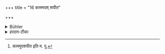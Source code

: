 +++
title = "16 काममपश् शयीत"

+++

<details><summary>Bühler</summary>

16. At his pleasure he may (sleep) leaning (against a post or the like).
</details>

<details><summary>हरदत्त-टीका</summary>

## सूत्रम्
[^२]काममपशयीत ॥ १६ ॥  
### टिप्पनी
अनेन स्तम्भाद्य्-उपाश्रयणेनाऽऽसीनस्य स्वापो ऽनुशायते । श्रिञ् सेवायाम् । तत्र रेफलोपश् छान्दसः। तथा शकारस्य द्विर्वचनम् ॥ १६ ॥  

[^२]: काममुपशयीत इति म. पु.
</details>
